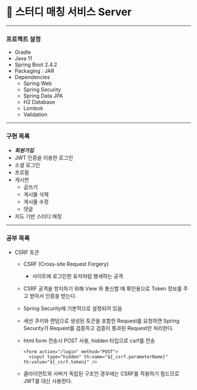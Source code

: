 # :wave: 스터디 매칭 서비스 Server

---

### 프로젝트 설정

- Gradle
- Java 11
- Spring Boot 2.4.2
- Packaging : JAR
- Dependencies
  - Spring Web
  - Spring Security
  - Spring Data JPA
  - H2 Database
  - Lombok
  - Validation

---

### 구현 목록

- **_회원가입_**
- JWT 인증을 이용한 로그인
- 소셜 로그인
- 프로필
- 게시판
  - 글쓰기
  - 게시물 삭제
  - 게시물 수정
  - 댓글
- 지도 기반 스터디 매칭

---

### 공부 목록

- CSRF 토큰

  - CSRF (Cross-site Request Forgery)
    - 사이트에 로그인한 유저처럼 행세하는 공격
  - CSRF 공격을 방지하기 위해 View 와 통신할 때 확인용으로 Token 정보를 주고 받아서 인증을 받는다.
  - Spring Security에 기본적으로 설정되어 있음
  - 세션 쿠키와 랜덤으로 생성된 토큰을 포함한 Request를 요청하면 Spring Security가 Request를 검증하고 검증이 통과된 Request만 처리한다.

  - html form 전송시 POST 사용, hidden 타입으로 csrf를 전송
    ```
    <form action="/login" method="POST">
      <input type="hidden" th:name="${_csrf.parameterName}" th:value="${_csrf.token}" />
    ```
  - 클라이언트와 서버가 독립된 구조인 경우에는 CSRF를 적용하기 힘드므로 JWT를 대신 사용한다.
